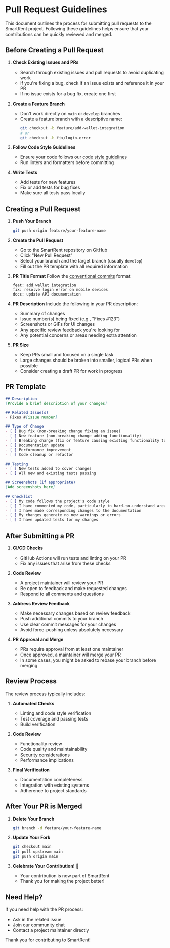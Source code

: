 # Pull Request Guidelines

This document outlines the process for submitting pull requests to the SmartRent project. Following these guidelines helps ensure that your contributions can be quickly reviewed and merged.

## Before Creating a Pull Request

1. **Check Existing Issues and PRs**
   - Search through existing issues and pull requests to avoid duplicating work
   - If you're fixing a bug, check if an issue exists and reference it in your PR
   - If no issue exists for a bug fix, create one first

2. **Create a Feature Branch**
   - Don't work directly on `main` or `develop` branches
   - Create a feature branch with a descriptive name:
     ```bash
     git checkout -b feature/add-wallet-integration
     # or
     git checkout -b fix/login-error
     ```

3. **Follow Code Style Guidelines**
   - Ensure your code follows our [code style guidelines](code-style.md)
   - Run linters and formatters before committing

4. **Write Tests**
   - Add tests for new features
   - Fix or add tests for bug fixes
   - Make sure all tests pass locally

## Creating a Pull Request

1. **Push Your Branch**
   ```bash
   git push origin feature/your-feature-name
   ```

2. **Create the Pull Request**
   - Go to the SmartRent repository on GitHub
   - Click "New Pull Request"
   - Select your branch and the target branch (usually `develop`)
   - Fill out the PR template with all required information

3. **PR Title Format**
   Follow the [conventional commits](https://www.conventionalcommits.org/) format:
   ```
   feat: add wallet integration
   fix: resolve login error on mobile devices
   docs: update API documentation
   ```

4. **PR Description**
   Include the following in your PR description:
   - Summary of changes
   - Issue number(s) being fixed (e.g., "Fixes #123")
   - Screenshots or GIFs for UI changes
   - Any specific review feedback you're looking for
   - Any potential concerns or areas needing extra attention

5. **PR Size**
   - Keep PRs small and focused on a single task
   - Large changes should be broken into smaller, logical PRs when possible
   - Consider creating a draft PR for work in progress

## PR Template

```markdown
## Description
[Provide a brief description of your changes]

## Related Issue(s)
- Fixes #[issue number]

## Type of Change
- [ ] Bug fix (non-breaking change fixing an issue)
- [ ] New feature (non-breaking change adding functionality)
- [ ] Breaking change (fix or feature causing existing functionality to change)
- [ ] Documentation update
- [ ] Performance improvement
- [ ] Code cleanup or refactor

## Testing
- [ ] New tests added to cover changes
- [ ] All new and existing tests passing

## Screenshots (if appropriate)
[Add screenshots here]

## Checklist
- [ ] My code follows the project's code style
- [ ] I have commented my code, particularly in hard-to-understand areas
- [ ] I have made corresponding changes to the documentation
- [ ] My changes generate no new warnings or errors
- [ ] I have updated tests for my changes
```

## After Submitting a PR

1. **CI/CD Checks**
   - GitHub Actions will run tests and linting on your PR
   - Fix any issues that arise from these checks

2. **Code Review**
   - A project maintainer will review your PR
   - Be open to feedback and make requested changes
   - Respond to all comments and questions

3. **Address Review Feedback**
   - Make necessary changes based on review feedback
   - Push additional commits to your branch
   - Use clear commit messages for your changes
   - Avoid force-pushing unless absolutely necessary

4. **PR Approval and Merge**
   - PRs require approval from at least one maintainer
   - Once approved, a maintainer will merge your PR
   - In some cases, you might be asked to rebase your branch before merging

## Review Process

The review process typically includes:

1. **Automated Checks**
   - Linting and code style verification
   - Test coverage and passing tests
   - Build verification

2. **Code Review**
   - Functionality review
   - Code quality and maintainability
   - Security considerations
   - Performance implications

3. **Final Verification**
   - Documentation completeness
   - Integration with existing systems
   - Adherence to project standards

## After Your PR is Merged

1. **Delete Your Branch**
   ```bash
   git branch -d feature/your-feature-name
   ```

2. **Update Your Fork**
   ```bash
   git checkout main
   git pull upstream main
   git push origin main
   ```

3. **Celebrate Your Contribution!** 🎉
   - Your contribution is now part of SmartRent
   - Thank you for making the project better!

## Need Help?

If you need help with the PR process:
- Ask in the related issue
- Join our community chat
- Contact a project maintainer directly

Thank you for contributing to SmartRent! 